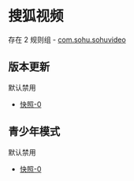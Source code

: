 # 搜狐视频

存在 2 规则组 - [com.sohu.sohuvideo](/src/apps/com.sohu.sohuvideo.ts)

## 版本更新

默认禁用

- [快照-0](https://i.gkd.li/import/13435504)

## 青少年模式

默认禁用

- [快照-0](https://i.gkd.li/import/13448876)
